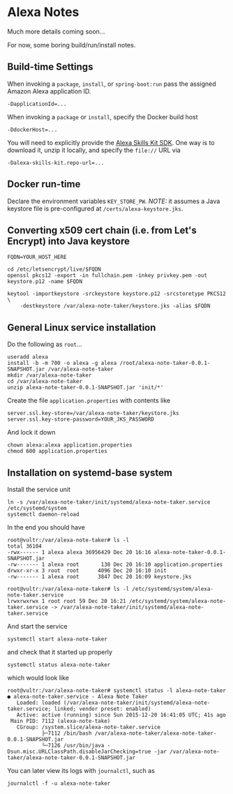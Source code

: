 # Alexa Notes

Much more details coming soon...

For now, some boring build/run/install notes.

## Build-time Settings

When invoking a `package`, `install`, or `spring-boot:run` pass the assigned Amazon Alexa application ID. 

    -DapplicationId=...

When invoking a `package` or `install`, specify the Docker build host

    -DdockerHost=...
    
You will need to explicitly provide the [Alexa Skills Kit SDK](https://developer.amazon.com/public/solutions/alexa/alexa-skills-kit). One way is to download it, unzip it locally, and specify
the `file://` URL via

    -Dalexa-skills-kit.repo-url=...
    
## Docker run-time

Declare the environment variables `KEY_STORE_PW`. *NOTE:* it assumes a Java keystore file is pre-configured at
`/certs/alexa-keystore.jks`.

## Converting x509 cert chain (i.e. from Let's Encrypt) into Java keystore

    FQDN=YOUR_HOST_HERE
    
    cd /etc/letsencrypt/live/$FQDN
    openssl pkcs12 -export -in fullchain.pem -inkey privkey.pem -out keystore.p12 -name $FQDN
    
    keytool -importkeystore -srckeystore keystore.p12 -srcstoretype PKCS12 \
        -destkeystore /var/alexa-note-taker/keystore.jks -alias $FQDN

## General Linux service installation

Do the following as `root`...

    useradd alexa
    install -b -m 700 -o alexa -g alexa /root/alexa-note-taker-0.0.1-SNAPSHOT.jar /var/alexa-note-taker
    mkdir /var/alexa-note-taker
    cd /var/alexa-note-taker
    unzip alexa-note-taker-0.0.1-SNAPSHOT.jar 'init/*'

Create the file `application.properties` with contents like

    server.ssl.key-store=/var/alexa-note-taker/keystore.jks
    server.ssl.key-store-password=YOUR_JKS_PASSWORD

And lock it down

    chown alexa:alexa application.properties
    chmod 600 application.properties

## Installation on systemd-base system

Install the service unit

    ln -s /var/alexa-note-taker/init/systemd/alexa-note-taker.service /etc/systemd/system
    systemctl daemon-reload

In the end you should have

    root@vultr:/var/alexa-note-taker# ls -l
    total 36104
    -rwx------ 1 alexa alexa 36956429 Dec 20 16:16 alexa-note-taker-0.0.1-SNAPSHOT.jar
    -rw------- 1 alexa root       138 Dec 20 16:10 application.properties
    drwxr-xr-x 3 root  root      4096 Dec 20 16:10 init
    -rw------- 1 alexa root      3847 Dec 20 16:09 keystore.jks
    
    root@vultr:/var/alexa-note-taker# ls -l /etc/systemd/system/alexa-note-taker.service
    lrwxrwxrwx 1 root root 59 Dec 20 16:21 /etc/systemd/system/alexa-note-taker.service -> /var/alexa-note-taker/init/systemd/alexa-note-taker.service

And start the service

    systemctl start alexa-note-taker

and check that it started up properly

    systemctl status alexa-note-taker
    
which would look like

    root@vultr:/var/alexa-note-taker# systemctl status -l alexa-note-taker
    ● alexa-note-taker.service - Alexa Note Taker
       Loaded: loaded (/var/alexa-note-taker/init/systemd/alexa-note-taker.service; linked; vendor preset: enabled)
       Active: active (running) since Sun 2015-12-20 16:41:05 UTC; 41s ago
     Main PID: 7112 (alexa-note-take)
       CGroup: /system.slice/alexa-note-taker.service
               ├─7112 /bin/bash /var/alexa-note-taker/alexa-note-taker-0.0.1-SNAPSHOT.jar
               └─7126 /usr/bin/java -Dsun.misc.URLClassPath.disableJarChecking=true -jar /var/alexa-note-taker/alexa-note-taker-0.0.1-SNAPSHOT.jar

You can later view its logs with `journalctl`, such as

    journalctl -f -u alexa-note-taker
